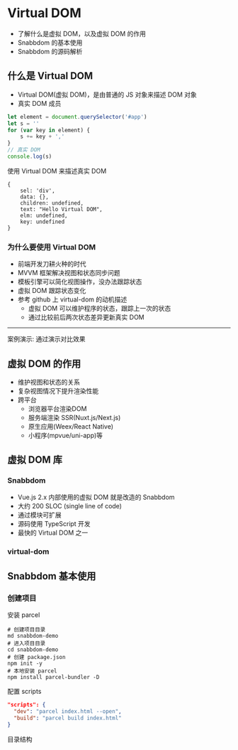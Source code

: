 # Virtual DOM

- 了解什么是虚拟 DOM，以及虚拟 DOM 的作用
- Snabbdom 的基本使用
- Snabbdom 的源码解析

## 什么是 Virtual DOM

- Virtual DOM(虚拟 DOM)，是由普通的 JS 对象来描述 DOM 对象
- 真实 DOM 成员

```js
let element = document.querySelector('#app')
let s = ''
for (var key in element) {
    s += key + ','
}
// 真实 DOM
console.log(s)
```

使用 Virtual DOM 来描述真实 DOM

```js{}
{
    sel: 'div',
    data: {},
    children: undefined,
    text: "Hello Virtual DOM",
    elm: undefined,
    key: undefined
}
```

### 为什么要使用 Virtual DOM

- 前端开发刀耕火种的时代
- MVVM 框架解决视图和状态同步问题
- 模板引擎可以简化视图操作，没办法跟踪状态
- 虚拟 DOM 跟踪状态变化
- 参考 github 上 virtual-dom 的动机描述
  - 虚拟 DOM 可以维护程序的状态，跟踪上一次的状态
  - 通过比较前后两次状态差异更新真实 DOM

---

案例演示: 通过演示对比效果

## 虚拟 DOM 的作用

- 维护视图和状态的关系
- 复杂视图情况下提升渲染性能
- 跨平台
  - 浏览器平台渲染DOM
  - 服务端渲染 SSR(Nuxt.js/Next.js)
  - 原生应用(Weex/React Native)
  - 小程序(mpvue/uni-app)等

## 虚拟 DOM 库

### Snabbdom

- Vue.js 2.x 内部使用的虚拟 DOM 就是改造的 Snabbdom
- 大约 200 SLOC (single line of code)
- 通过模块可扩展
- 源码使用 TypeScript 开发
- 最快的 Virtual DOM 之一 

### virtual-dom

## Snabbdom 基本使用

### 创建项目

安装 parcel

```shell
# 创建项目目录
md snabbdom-demo
# 进入项目目录
cd snabbdom-demo
# 创建 package.json
npm init -y
# 本地安装 parcel
npm install parcel-bundler -D
```

配置 scripts

```json
"scripts": {
  "dev": "parcel index.html --open",
  "build": "parcel build index.html"
}
```

目录结构
















